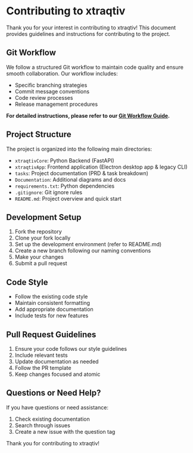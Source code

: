 # Contributing to xtraqtiv

Thank you for your interest in contributing to xtraqtiv! This document provides guidelines and instructions for contributing to the project.

## Git Workflow

We follow a structured Git workflow to maintain code quality and ensure smooth collaboration. Our workflow includes:
- Specific branching strategies
- Commit message conventions
- Code review processes
- Release management procedures

**For detailed instructions, please refer to our [Git Workflow Guide](.github/GIT_WORKFLOW.md).**

## Project Structure

The project is organized into the following main directories:
- `xtraqtivCore`: Python Backend (FastAPI)
- `xtraqtivApp`: Frontend application (Electron desktop app & legacy CLI)
- `tasks`: Project documentation (PRD & task breakdown)
- `Documentation`: Additional diagrams and docs
- `requirements.txt`: Python dependencies
- `.gitignore`: Git ignore rules
- `README.md`: Project overview and quick start

## Development Setup

1. Fork the repository
2. Clone your fork locally
3. Set up the development environment (refer to README.md)
4. Create a new branch following our naming conventions
5. Make your changes
6. Submit a pull request

## Code Style

- Follow the existing code style
- Maintain consistent formatting
- Add appropriate documentation
- Include tests for new features

## Pull Request Guidelines

1. Ensure your code follows our style guidelines
2. Include relevant tests
3. Update documentation as needed
4. Follow the PR template
5. Keep changes focused and atomic

## Questions or Need Help?

If you have questions or need assistance:
1. Check existing documentation
2. Search through issues
3. Create a new issue with the question tag

Thank you for contributing to xtraqtiv!
